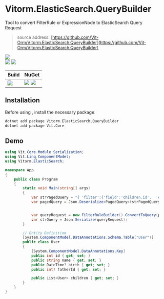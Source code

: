 ﻿
# Vitorm.ElasticSearch.QueryBuilder
Tool to convert FilterRule or ExpressionNode to ElasticSearch Query Request
>source address: [https://github.com/Vit-Orm/Vitorm.ElasticSearch.QueryBuilder](https://github.com/Vit-Orm/Vitorm.ElasticSearch.QueryBuilder)    

![](https://img.shields.io/github/license/Vit-Orm/Vitorm.ElasticSearch.svg)  
![](https://img.shields.io/github/repo-size/Vit-Orm/Vitorm.ElasticSearch.svg)  ![](https://img.shields.io/github/last-commit/Vit-Orm/Vitorm.ElasticSearch.svg)  
 

| Build | NuGet |
| -------- | -------- |
|![](https://github.com/Vit-Orm/Vitorm.ElasticSearch/workflows/ki_devops3_build/badge.svg) | [![](https://img.shields.io/nuget/v/Vitorm.ElasticSearch.svg)](https://www.nuget.org/packages/Vitorm.ElasticSearch.QueryBuilder) ![](https://img.shields.io/nuget/dt/Vitorm.ElasticSearch.QueryBuilder.svg) |




## Installation
Before using , install the necessary package:    
``` bash
dotnet add package Vitorm.ElasticSearch.QueryBuilder
dotnet add package Vit.Core
```

## Demo
``` csharp
using Vit.Core.Module.Serialization;
using Vit.Linq.ComponentModel;
using Vitorm.ElasticSearch;

namespace App
{
    public class Program
    {
        static void Main(string[] args)
        {
            var strPagedQuery = "{ 'filter':{'field':'children.id',  'operator': '=',  'value': 1 },  'orders':[{'field':'id','asc':false}],  'page':{'pageSize':2, 'pageIndex':1}  }".Replace("'", "\"");
            var pagedQuery = Json.Deserialize<PagedQuery>(strPagedQuery);


            var queryRequest = new FilterRuleBuilder().ConvertToQuery(pagedQuery.filter);
            var strQuery = Json.Serialize(queryRequest);
        }

        // Entity Definition
        [System.ComponentModel.DataAnnotations.Schema.Table("User")]
        public class User
        {
            [System.ComponentModel.DataAnnotations.Key]
            public int id { get; set; }
            public string name { get; set; }
            public DateTime? birth { get; set; }
            public int? fatherId { get; set; }

            public List<User> children { get; set; }
        }
    }
}
```
